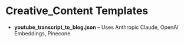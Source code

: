 # Creative_Content Templates

- **youtube_transcript_to_blog.json** – Uses Anthropic Claude, OpenAI Embeddings, Pinecone